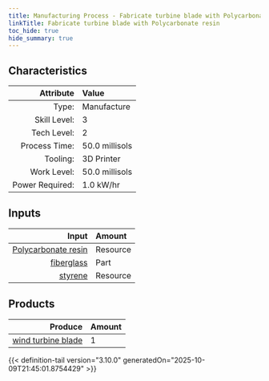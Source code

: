 ```yaml
---
title: Manufacturing Process - Fabricate turbine blade with Polycarbonate resin
linkTitle: Fabricate turbine blade with Polycarbonate resin
toc_hide: true
hide_summary: true
---
```

<!-- This is generated by the MarsSim HelpGenertor, do not edit. -->


## Characteristics

| Attribute      | Value |
|--------:|:------|
|Type:|Manufacture|
|Skill Level:|3|
|Tech Level:|2|
|Process Time:|50.0 millisols|
|Tooling:|3D Printer|
|Work Level:|50.0 millisols|
|Power Required:|1.0 kW/hr|

## Inputs

| Input      | Amount |
|--------:|:------|
|[Polycarbonate resin](/docs/definitions/resource/polycarbonate-resin)|Resource|0.5 kg|
|[fiberglass](/docs/definitions/part/fiberglass)|Part|1|
|[styrene](/docs/definitions/resource/styrene)|Resource|0.5 kg|

## Products


| Produce      | Amount |
|--------:|:------|
|[wind turbine blade](/docs/definitions/part/wind-turbine-blade)|1|



{{< definition-tail version="3.10.0" generatedOn="2025-10-09T21:45:01.8754429" >}}



